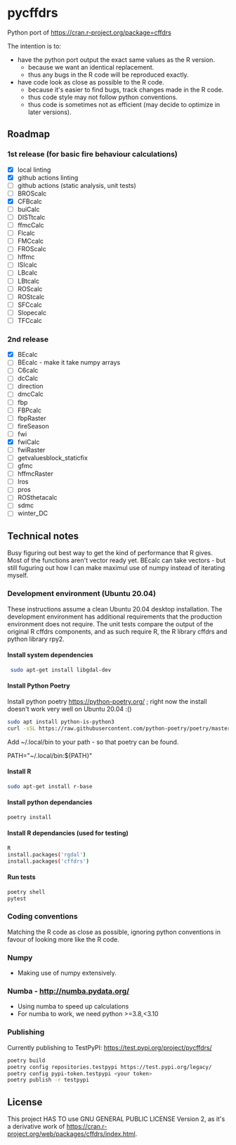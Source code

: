 # pycffdrs

Python port of https://cran.r-project.org/package=cffdrs

The intention is to:

- have the python port output the exact same values as the R version.
  - because we want an identical replacement.
  - thus any bugs in the R code will be reproduced exactly.
- have code look as close as possible to the R code.
  - because it's easier to find bugs, track changes made in the R code.
  - thus code style may not follow python conventions.
  - thus code is sometimes not as efficient (may decide to optimize in later versions).

## Roadmap

### 1st release (for basic fire behaviour calculations)

- [x] local linting
- [x] github actions linting
- [ ] github actions (static analysis, unit tests)
- [ ] BROScalc
- [x] CFBcalc
- [ ] buiCalc
- [ ] DISTtcalc
- [ ] ffmcCalc
- [ ] Flcalc
- [ ] FMCcalc
- [ ] FROScalc
- [ ] hffmc
- [ ] ISIcalc
- [ ] LBcalc
- [ ] LBtcalc
- [ ] ROScalc
- [ ] ROStcalc
- [ ] SFCcalc
- [ ] Slopecalc
- [ ] TFCcalc

### 2nd release

- [x] BEcalc
- [ ] BEcalc - make it take numpy arrays
- [ ] C6calc
- [ ] dcCalc
- [ ] direction
- [ ] dmcCalc
- [ ] fbp
- [ ] FBPcalc
- [ ] fbpRaster
- [ ] fireSeason
- [ ] fwi
- [x] fwiCalc
- [ ] fwiRaster
- [ ] getvaluesblock_staticfix
- [ ] gfmc
- [ ] hffmcRaster
- [ ] lros
- [ ] pros
- [ ] ROSthetacalc
- [ ] sdmc
- [ ] winter_DC

## Technical notes

Busy figuring out best way to get the kind of performance that R gives. Most of the functions
aren't vector ready yet. BEcalc can take vectors - but still fuguring out how I can make
maximul use of numpy instead of iterating myself.

### Development environment (Ubuntu 20.04)

These instructions assume a clean Ubuntu 20.04 desktop installation. The development environment has additional requirements
that the production environment does not require. The unit tests compare the output of the original R cffdrs components,
and as such require R, the R library cffdrs and python library rpy2.

#### Install system dependencies

```bash
 sudo apt-get install libgdal-dev
```

#### Install Python Poetry

Install python poetry https://python-poetry.org/ ; right now the install doesn't work very well on Ubuntu 20.04 :()

```bash
sudo apt install python-is-python3
curl -sSL https://raw.githubusercontent.com/python-poetry/poetry/master/install-poetry.py | python -
```

Add ~/.local/bin to your path - so that poetry can be found.

PATH="~/.local/bin:${PATH}"

#### Install R

```bash
sudo apt-get install r-base
```

#### Install python dependancies

```bash
poetry install
```

#### Install R dependancies (used for testing)

```bash
R
install.packages('rgdal')
install.packages('cffdrs')
```

#### Run tests

```bash
poetry shell
pytest
```

### Coding conventions

Matching the R code as close as possible, ignoring python conventions in favour of
looking more like the R code.

### Numpy

- Making use of numpy extensively.

### Numba - http://numba.pydata.org/

- Using numba to speed up calculations
- For numba to work, we need python >=3.8,<3.10

### Publishing

Currently publishing to TestPyPI: https://test.pypi.org/project/pycffdrs/

```bash
poetry build
poetry config repositories.testpypi https://test.pypi.org/legacy/
poetry config pypi-token.testpypi <your token>
poetry publish -r testpypi
```

## License

This project HAS TO use GNU GENERAL PUBLIC LICENSE Version 2, as it's a derivative work of
https://cran.r-project.org/web/packages/cffdrs/index.html.
